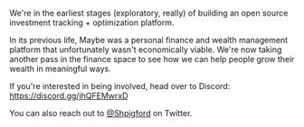 We're in the earliest stages (exploratory, really) of building an open source investment tracking + optimization platform.

In its previous life, Maybe was a personal finance and wealth management platform that unfortunately wasn't economically viable. We're now taking another pass in the finance space to see how we can help people grow their wealth in meaningful ways.

If you're interested in being involved, head over to Discord: https://discord.gg/jhQFEMwrxD

You can also reach out to [@Shpigford](https://twitter.com/Shpigford) on Twitter.
